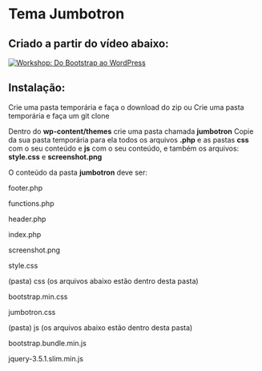# Tema Jumbotron

## Criado a partir do vídeo abaixo:

[![Workshop: Do Bootstrap ao WordPress](http://img.youtube.com/vi/3H5AOLkqFX4/0.jpg)](http://www.youtube.com/watch?v=3H5AOLkqFX4 "Workshop: Do Bootstrap ao WordPress")

## Instalação:

Crie uma pasta temporária e faça o download do zip
ou
Crie uma pasta temporária e faça um git clone

Dentro do **wp-content/themes** crie uma pasta chamada **jumbotron**
Copie da sua pasta temporária para ela todos os arquivos **.php** e as pastas **css** com o seu conteúdo e **js** com o seu conteúdo, e também os arquivos: **style.css** e **screenshot.png**

O conteúdo da pasta **jumbotron** deve ser:

footer.php

functions.php

header.php

index.php

screenshot.png

style.css

(pasta) css (os arquivos abaixo estão dentro desta pasta)

bootstrap.min.css

jumbotron.css

(pasta) js (os arquivos abaixo estão dentro desta pasta)

bootstrap.bundle.min.js

jquery-3.5.1.slim.min.js
